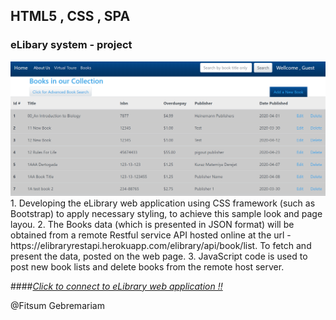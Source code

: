 ## HTML5 , CSS , SPA 
### eLibary system  - project 
  <img src= './e-libary.PNG'/>
1. Developing the eLibrary web application using CSS framework (such as Bootstrap) to apply necessary styling, to achieve this sample look and page layou.
2. The Books data (which is presented in JSON format)  will be obtained from a remote Restful service API hosted online at the url - https://elibraryrestapi.herokuapp.com/elibrary/api/book/list. To fetch and present the data, posted on the web page.
3. JavaScript code is used to post new book lists and delete books from the remote host server. 

####[*Click to connect to  eLibrary web application !!* ](https://fitsum-elibrary.netlify.com/index.html) 


@Fitsum Gebremariam 
 
